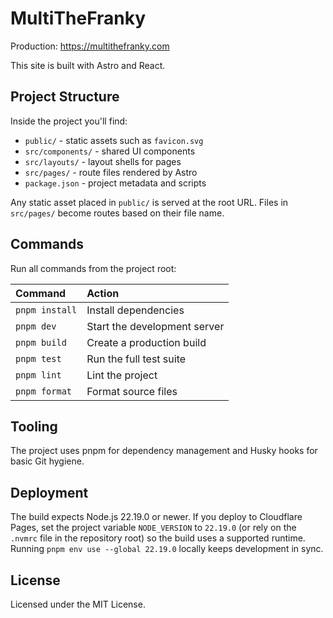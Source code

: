 # MultiTheFranky

Production: https://multithefranky.com

This site is built with Astro and React.

## Project Structure

Inside the project you'll find:
- `public/` - static assets such as `favicon.svg`
- `src/components/` - shared UI components
- `src/layouts/` - layout shells for pages
- `src/pages/` - route files rendered by Astro
- `package.json` - project metadata and scripts

Any static asset placed in `public/` is served at the root URL. Files in `src/pages/` become routes based on their file name.

## Commands

Run all commands from the project root:

| Command | Action |
| :-- | :-- |
| `pnpm install` | Install dependencies |
| `pnpm dev` | Start the development server |
| `pnpm build` | Create a production build |
| `pnpm test` | Run the full test suite |
| `pnpm lint` | Lint the project |
| `pnpm format` | Format source files |

## Tooling

The project uses pnpm for dependency management and Husky hooks for basic Git hygiene.

## Deployment

The build expects Node.js 22.19.0 or newer. If you deploy to Cloudflare Pages, set the project variable `NODE_VERSION` to `22.19.0` (or rely on the `.nvmrc` file in the repository root) so the build uses a supported runtime. Running `pnpm env use --global 22.19.0` locally keeps development in sync.

## License

Licensed under the MIT License.
